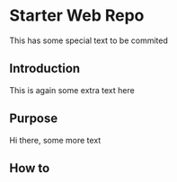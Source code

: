 # Starter Web Repo

This has some special text to be commited

## Introduction

This is again some extra text here

## Purpose 

Hi there, some more text

## How to 